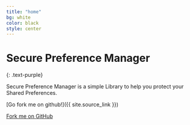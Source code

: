```yaml
---
title: "home"
bg: white
color: black
style: center
---
```


<span class="fa-stack subtlecircle" style="font-size:100px; background:rgba(255,166,0,0.1)">
  <i class="fa fa-circle fa-stack-2x text-white"></i>
  <i class="fa fa-align-left fa-stack-1x text-orange"></i>
</span>

# Secure Preference Manager
{: .text-purple}


Secure Preference Manager is a simple Library to help you protect your Shared Preferences.

[Go fork me on github!]({{ site.source_link }})

 <span id="forkongithub">
  <a href="{{ site.source_link }}" class="bg-blue">
    Fork me on GitHub
  </a>
</span>
